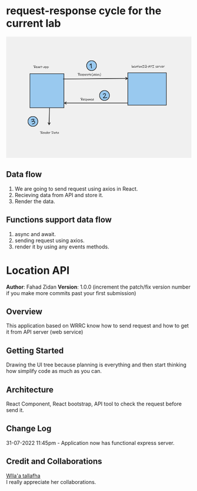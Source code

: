 # request-response cycle for the current lab

![whiteBoard](./public/readmeAssests/Whiteboard.png)

## Data flow 
1. We are going to send request using axios in React. 
2. Recieving data from API and store it.
3. Render the data.


## Functions support data flow 
1. async and await.
2. sending request using axios.
3. render it by using any events methods.


# Location API

**Author**: Fahad Zidan
**Version**: 1.0.0 (increment the patch/fix version number if you make more commits past your first submission)

## Overview
This application based on WRRC know how to send request and how to get it from API server (web service)

## Getting Started
Drawing the UI tree because planning is everything and then start thinking how simplify code as much as you can.

## Architecture
React Component, React bootstrap, API tool to check the request before send it.

## Change Log

31-07-2022 11:45pm - Application now has functional express server.

## Credit and Collaborations

[Wlla'a tallafha](https://github.com/WllaTalafha)  
I really appreciate her collaborations.
